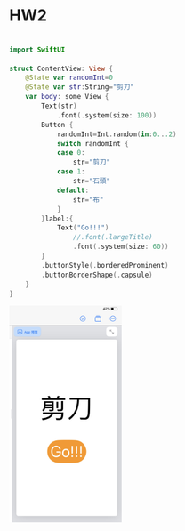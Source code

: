<h1>HW2</h1>

```swift

import SwiftUI

struct ContentView: View {
    @State var randomInt=0
    @State var str:String="剪刀"
    var body: some View {
        Text(str)
            .font(.system(size: 100))
        Button {
            randomInt=Int.random(in:0...2)
            switch randomInt {
            case 0:
                str="剪刀"
            case 1:
                str="石頭"
            default:
                str="布"
            }
        }label:{
            Text("Go!!!")
                //.font(.largeTitle)
                .font(.system(size: 60))
        }
        .buttonStyle(.borderedProminent)
        .buttonBorderShape(.capsule)
    }
}
```

<img width="40%"  src="https://github.com/sunnyplaycode/yzu-swiftui-1103326/blob/418eda63fd42d5ab22071d5e8cc49dc99e8d355c/hw2.jpg">
